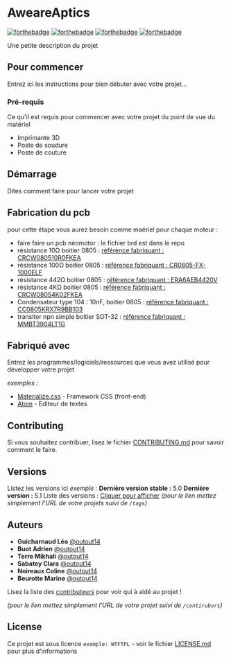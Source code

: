 # AweareAptics

[![forthebadge](http://forthebadge.com/images/badges/built-with-love.svg)](http://forthebadge.com) [![forthebadge](https://forthebadge.com/images/badges/built-by-developers.svg)](http://forthebadge.com) [![forthebadge](http://forthebadge.com/images/badges/powered-by-electricity.svg)](http://forthebadge.com) [![forthebadge](https://forthebadge.com/images/badges/cc-nc-sa.svg)](http://forthebadge.com)



Une petite description du projet

## Pour commencer

Entrez ici les instructions pour bien débuter avec votre projet...

### Pré-requis

Ce qu'il est requis pour commencer avec votre projet du point de vue du matériel

- Imprimante 3D
- Poste de soudure
- Poste de couture

## Démarrage

Dites comment faire pour lancer votre projet

## Fabrication du pcb 

pour cette étape vous aurez besoin comme maériel pour chaque moteur :

- faire faire un pcb néomotor : le fichier brd est dans le repo
- résistance 10Ω boitier 0805 : [référence fabriquant : CRCW080510R0FKEA](https://fr.rs-online.com/web/p/resistances-cms/6790825/)
- résistance 100Ω boitier 0805 : [référence fabriquant : CR0805-FX-1000ELF](https://fr.rs-online.com/web/p/resistances-cms/7408978/)
- résistance 442Ω boitier 0805 : [référence fabriquant : ERA6AEB4420V](https://fr.rs-online.com/web/p/resistances-cms/7086023/)
- résistance 4KΩ boitier 0805 : [référence fabriquant : CRCW08054K02FKEA](https://fr.rs-online.com/web/p/resistances-cms/6791471/)
- Condensateur type 104 : 10nF, boitier 0805 : [référence fabriquant : CC0805KRX7R9BB103](https://fr.rs-online.com/web/p/condensateurs-ceramique-multicouches/4614013/)
- transitor npn simple boitier SOT-32 : [référence fabriquant : MMBT3904LT1G](https://fr.rs-online.com/web/p/transistors-bipolaires-bjt/5450343/)

 


## Fabriqué avec

Entrez les programmes/logiciels/ressources que vous avez utilisé pour développer votre projet

_exemples :_
* [Materialize.css](http://materializecss.com) - Framework CSS (front-end)
* [Atom](https://atom.io/) - Editeur de textes

## Contributing

Si vous souhaitez contribuer, lisez le fichier [CONTRIBUTING.md](https://example.org) pour savoir comment le faire.

## Versions
Listez les versions ici 
_exemple :_
**Dernière version stable :** 5.0
**Dernière version :** 5.1
Liste des versions : [Cliquer pour afficher](https://github.com/your/project-name/tags)
_(pour le lien mettez simplement l'URL de votre projets suivi de ``/tags``)_

## Auteurs

* **Guicharnaud Léo**  [@outout14](https://github.com/outout14)
* **Buot Adrien**  [@outout14](https://github.com/outout14)
* **Terre Mikhali**  [@outout14](https://github.com/outout14)
* **Sabatey Clara**  [@outout14](https://github.com/outout14)
* **Noireaux Coline**  [@outout14](https://github.com/outout14)
* **Beurotte Marine**  [@outout14](https://github.com/outout14)

Lisez la liste des [contributeurs](https://github.com/your/project/contributors) pour voir qui à aidé au projet !

_(pour le lien mettez simplement l'URL de votre projet suivi de ``/contirubors``)_

## License

Ce projet est sous licence ``exemple: WTFTPL`` - voir le fichier [LICENSE.md](LICENSE.md) pour plus d'informations

